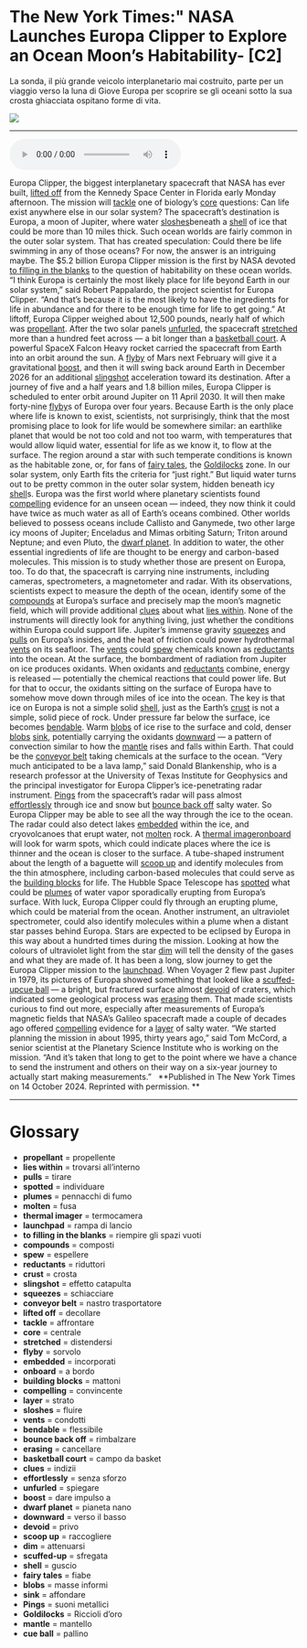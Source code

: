 # The New York Times:" NASA Launches Europa Clipper to Explore an Ocean Moon’s Habitability-   [C2]

La sonda, il più grande veicolo interplanetario mai costruito, parte per un viaggio verso la luna di Giove Europa per scoprire se gli oceani sotto la sua crosta ghiacciata ospitano forme di vita.

![](The%20New%20York%20Times%20NASA%20Launches%20Europa%20Clipper%20to%20Explore%20an%20Ocean%20Moon%E2%80%99s%20Habitability-.webp)

--------------

<div>
<audio controls autoplay>
    <source src="https:/raw.githubusercontent.com/dartie/speakup/main/2024-12/The%20New%20York%20Times%20NASA%20Launches%20Europa%20Clipper%20to%20Explore%20an%20Ocean%20Moon%E2%80%99s%20Habitability-.mp3" type="audio/mpeg">
</audio>
</div>


Europa Clipper, the biggest interplanetary spacecraft that NASA has ever built, [lifted off](## "decollare") from the Kennedy Space Center in Florida early Monday afternoon.
The mission will [tackle](## "affrontare") one of biology’s [core](## "centrale") questions: Can life exist anywhere else in our solar system?
The spacecraft’s destination is Europa, a moon of Jupiter, where water [sloshes](## "fluire")beneath a [shell](## "guscio") of ice that could be more than 10 miles thick. Such ocean worlds are fairly common in the outer solar system. That has created speculation: Could there be life swimming in any of those oceans?
For now, the answer is an intriguing maybe.
The $5.2 billion Europa Clipper mission is the first by NASA devoted [to filling in the blanks](## "riempire gli spazi vuoti") to the question of habitability on these ocean worlds.
“I think Europa is certainly the most likely place for life beyond Earth in our solar system,” said Robert Pappalardo, the project scientist for Europa Clipper. “And that’s because it is the most likely to have the ingredients for life in abundance and for there to be enough time for life to get going.”
At liftoff, Europa Clipper weighed about 12,500 pounds, nearly half of which was [propellant](## "propellente"). After the two solar panels [unfurled](## "spiegare"), the spacecraft [stretched](## "distendersi") more than a hundred feet across — a bit longer than a [basketball court](## "campo da basket").
A powerful SpaceX Falcon Heavy rocket carried the spacecraft from Earth into an orbit around the sun. A [flyby](## "sorvolo") of Mars next February will give it a gravitational [boost](## "dare impulso a"), and then it will swing back around Earth in December 2026 for an additional [slingshot](## "effetto catapulta") acceleration toward its destination.
After a journey of five and a half years and 1.8 billion miles, Europa Clipper is scheduled to enter orbit around Jupiter on 11 April 2030. It will then make forty-nine [flyby](## "sorvolo")s of Europa over four years.
Because Earth is the only place where life is known to exist, scientists, not surprisingly, think that the most promising place to look for life would be somewhere similar: an earthlike planet that would be not too cold and not too warm, with temperatures that would allow liquid water, essential for life as we know it, to flow at the surface.
The region around a star with such temperate conditions is known as the habitable zone, or, for fans of [fairy tales](## "fiabe"), the [Goldilocks](## "Riccioli d’oro") zone.
In our solar system, only Earth fits the criteria for “just right.” But liquid water turns out to be pretty common in the outer solar system, hidden beneath icy [shell](## "guscio")s. Europa was the first world where planetary scientists found [compelling](## "convincente") evidence for an unseen ocean — indeed, they now think it could have twice as much water as all of Earth’s oceans combined.
Other worlds believed to possess oceans include Callisto and Ganymede, two other large icy moons of Jupiter; Enceladus and Mimas orbiting Saturn; Triton around Neptune; and even Pluto, the [dwarf planet](## "pianeta nano").
In addition to water, the other essential ingredients of life are thought to be energy and carbon-based molecules. This mission is to study whether those are present on Europa, too.
To do that, the spacecraft is carrying nine instruments, including cameras, spectrometers, a magnetometer and radar. With its observations, scientists expect to measure the depth of the ocean, identify some of the [compounds](## "composti") at Europa’s surface and precisely map the moon’s magnetic field, which will provide additional [clues](## "indizii") about what [lies within](## "trovarsi all’interno").
None of the instruments will directly look for anything living, just whether the conditions within Europa could support life.
Jupiter’s immense gravity [squeezes](## "schiacciare") and [pulls](## "tirare") on Europa’s insides, and the heat of friction could power hydrothermal [vents](## "condotti") on its seafloor. The [vents](## "condotti") could [spew](## "espellere") chemicals known as [reductants](## "riduttori") into the ocean.
At the surface, the bombardment of radiation from Jupiter on ice produces oxidants. When oxidants and [reductants](## "riduttori") combine, energy is released — potentially the chemical reactions that could power life.
But for that to occur, the oxidants sitting on the surface of Europa have to somehow move down through miles of ice into the ocean.
The key is that ice on Europa is not a simple solid [shell](## "guscio"), just as the Earth’s [crust](## "crosta") is not a simple, solid piece of rock.
Under pressure far below the surface, ice becomes [bendable](## "flessibile"). Warm [blobs](## "masse informi") of ice rise to the surface and cold, denser [blobs](## "masse informi") [sink](## "affondare"), potentially carrying the oxidants [downward](## "verso il basso") — a pattern of convection similar to how the [mantle](## "mantello") rises and falls within Earth.
That could be the [conveyor belt](## "nastro trasportatore") taking chemicals at the surface to the ocean.
“Very much anticipated to be a lava lamp,” said Donald Blankenship, who is a research professor at the University of Texas Institute for Geophysics and the principal investigator for Europa Clipper’s ice-penetrating radar instrument.
[Pings](## "suoni metallici") from the spacecraft’s radar will pass almost [effortlessly](## "senza sforzo") through ice and snow but [bounce back off](## "rimbalzare") salty water. So Europa Clipper may be able to see all the way through the ice to the ocean.
The radar could also detect lakes [embedded](## "incorporati") within the ice, and cryovolcanoes that erupt water, not [molten](## "fusa") rock.
A [thermal imager](## "termocamera")[onboard](## "a bordo") will look for warm spots, which could indicate places where the ice is thinner and the ocean is closer to the surface.
A tube-shaped instrument about the length of a baguette will [scoop up](## "raccogliere") and identify molecules from the thin atmosphere, including carbon-based molecules that could serve as the [building blocks](## "mattoni") for life.
The Hubble Space Telescope has [spotted](## "individuare") what could be [plumes](## "pennacchi di fumo") of water vapor sporadically erupting from Europa’s surface. With luck, Europa Clipper could fly through an erupting plume, which could be material from the ocean.
Another instrument, an ultraviolet spectrometer, could also identify molecules within a plume when a distant star passes behind Europa. Stars are expected to be eclipsed by Europa in this way about a hundrted times during the mission. Looking at how the colours of ultraviolet light from the star [dim](## "attenuarsi") will tell the density of the gases and what they are made of.
It has been a long, slow journey to get the Europa Clipper mission to the [launchpad](## "rampa di lancio").
When Voyager 2 flew past Jupiter in 1979, its pictures of Europa showed something that looked like a [scuffed-up](## "sfregata")[cue ball](## "pallino") — a bright, but fractured surface almost [devoid](## "privo") of craters, which indicated some geological process was [erasing](## "cancellare") them.
That made scientists curious to find out more, especially after measurements of Europa’s magnetic fields that NASA’s Galileo spacecraft made a couple of decades ago offered [compelling](## "convincente") evidence for a [layer](## "strato") of salty water.
“We started planning the mission in about 1995, thirty years ago,” said Tom McCord, a senior scientist at the Planetary Science Institute who is working on the mission. “And it’s taken that long to get to the point where we have a chance to send the instrument and others on their way on a six-year journey to actually start making measurements.”  
**Published in The New York Times on 14 October 2024. Reprinted with permission. **

--------------

<div style = "display:block; clear:both; page-break-after:always;"></div>

# Glossary
* **propellant** = propellente
* **lies within** = trovarsi all’interno
* **pulls** = tirare
* **spotted** = individuare
* **plumes** = pennacchi di fumo
* **molten** = fusa
* **thermal imager** = termocamera
* **launchpad** = rampa di lancio
* **to filling in the blanks** = riempire gli spazi vuoti
* **compounds** = composti
* **spew** = espellere
* **reductants** = riduttori
* **crust** = crosta
* **slingshot** = effetto catapulta
* **squeezes** = schiacciare
* **conveyor belt** = nastro trasportatore
* **lifted off** = decollare
* **tackle** = affrontare
* **core** = centrale
* **stretched** = distendersi
* **flyby** = sorvolo
* **embedded** = incorporati
* **onboard** = a bordo
* **building blocks** = mattoni
* **compelling** = convincente
* **layer** = strato
* **sloshes** = fluire
* **vents** = condotti
* **bendable** = flessibile
* **bounce back off** = rimbalzare
* **erasing** = cancellare
* **basketball court** = campo da basket
* **clues** = indizii
* **effortlessly** = senza sforzo
* **unfurled** = spiegare
* **boost** = dare impulso a
* **dwarf planet** = pianeta nano
* **downward** = verso il basso
* **devoid** = privo
* **scoop up** = raccogliere
* **dim** = attenuarsi
* **scuffed-up** = sfregata
* **shell** = guscio
* **fairy tales** = fiabe
* **blobs** = masse informi
* **sink** = affondare
* **Pings** = suoni metallici
* **Goldilocks** = Riccioli d’oro
* **mantle** = mantello
* **cue ball** = pallino
